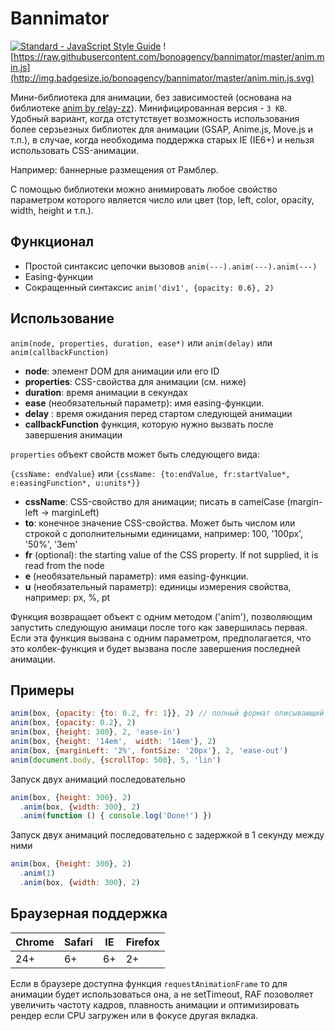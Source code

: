 # Bannimator

[![Standard - JavaScript Style Guide](https://img.shields.io/badge/code_style-standard-brightgreen.svg)](https://standardjs.com)
![https://raw.githubusercontent.com/bonoagency/bannimator/master/anim.min.js](http://img.badgesize.io/bonoagency/bannimator/master/anim.min.js.svg)

Мини-библиотека для анимации, без зависимостей (основана на библиотеке [anim by relay-zz](https://github.com/relay-zz/anim)). Минифицированная версия - `3 KB`. Удобный вариант, когда отстутствует возможность использования более серзьезных библиотек для анимации (GSAP, Anime.js, Move.js и т.п.), в случае, когда необходима поддержка старых IE (IE6+) и нельзя использовать CSS-анимации.

Например: баннерные размещения от Рамблер.

С помощью библиотеки можно анимировать любое свойство параметром которого является число или цвет (top, left, color, opacity, width, height и т.п.).

## Функционал

- Простой синтаксис цепочки вызовов `anim(---).anim(---).anim(---)`
- Easing-функции
- Сокращенный синтаксис `anim('div1', {opacity: 0.6}, 2)`

## Использование

`anim(node, properties, duration, ease*)` или `anim(delay)` или `anim(callbackFunction)`

- **node**: элемент DOM для анимации или его ID
- **properties**: CSS-свойства для анимации (см. ниже)
- **duration**: время анимации в секундах
- **ease** (необязательный параметр): имя easing-функции.
- **delay** : время ожидания перед стартом следующей анимации
- **callbackFunction** функция, которую нужно вызвать после завершения анимации

`properties` объект свойств может быть следующего вида:

`{cssName: endValue}` или `{cssName: {to:endValue, fr:startValue*, e:easingFunction*, u:units*}}`

- **cssName**: CSS-свойство для анимации; писать в camelCase (margin-left -> marginLeft)
- **to**: конечное значение CSS-свойства. Может быть числом или строкой с дополнительными единицами, например: 100, '100px', '50%', '3em'
- **fr** (optional): the starting value of the CSS property. If not supplied, it is read from the node
- **e** (необязательный параметр): имя easing-функции.
- **u** (необязательный параметр): единицы измерения свойства, например: px, %, pt

Функция возвращает объект с одним методом ('anim'), позволяющим запустить следующую анимаци после того как завершилась первая. Если эта функция вызвана с одним параметром, предполагается, что это колбек-функция и будет вызвана после завершения последней анимации.

## Примеры

```javascript
anim(box, {opacity: {to: 0.2, fr: 1}}, 2) // полный формат описывающий изменение свойства 'от-до'
anim(box, {opacity: 0.2}, 2)
anim(box, {height: 300}, 2, 'ease-in')
anim(box, {height: '14em',  width: '14em'}, 2)
anim(box, {marginLeft: '2%', fontSize: '20px'}, 2, 'ease-out')
anim(document.body, {scrollTop: 500}, 5, 'lin')
```

Запуск двух анимаций последовательно

```javascript
anim(box, {height: 300}, 2)
  .anim(box, {width: 300}, 2)
  .anim(function () { console.log('Done!') })
```

Запуск двух анимаций последовательно с задержкой в 1 секунду между ними

```javascript
anim(box, {height: 300}, 2)
  .anim(1)
  .anim(box, {width: 300}, 2)
```

## Браузерная поддержка

| Chrome | Safari | IE  | Firefox |
| --- | --- | --- | --- |
| 24+ | 6+ | 6+ | 2+ |

Если в браузере доступна функция `requestAnimationFrame` то для анимации будет использоваться она, а не setTimeout, RAF позоволяет увеличить частоту кадров, плавность анимации и оптимизировать рендер если CPU загружен или в фокусе другая вкладка.

